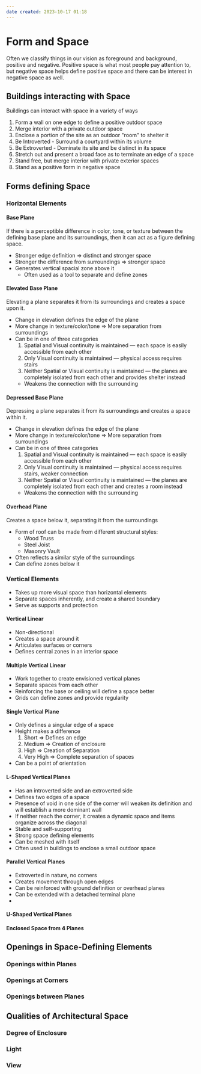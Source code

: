 ```yaml
---
date created: 2023-10-17 01:18
---
```


# Form and Space

Often we classify things in our vision as foreground and background, positive and negative. Positive space is what most people pay attention to, but negative space helps define positive space and there can be interest in negative space as well.

## Buildings interacting with Space

Buildings can interact with space in a variety of ways

1. Form a wall on one edge to define a positive outdoor space
2. Merge interior with a private outdoor space
3. Enclose a portion of the site as an outdoor "room" to shelter it
4. Be Introverted - Surround a courtyard within its volume
5. Be Extroverted - Dominate its site and be distinct in its space
6. Stretch out and present a broad face as to terminate an edge of a space
7. Stand free, but merge interior with private exterior spaces
8. Stand as a positive form in negative space

## Forms defining Space

### Horizontal Elements

#### Base Plane

If there is a perceptible difference in color, tone, or texture between the defining base plane and its surroundings, then it can act as a figure defining space.

- Stronger edge definition => distinct and stronger space
- Stronger the difference from surroundings => stronger space
- Generates vertical spacial zone above it
  - Often used as a tool to separate and define zones

#### Elevated Base Plane

Elevating a plane separates it from its surroundings and creates a space upon it.

- Change in elevation defines the edge of the plane
- More change in texture/color/tone => More separation from surroundings
- Can be in one of three categories
  1. Spatial and Visual continuity is maintained — each space is easily accessible from each other
  2. Only Visual continuity is maintained — physical access requires stairs
  3. Neither Spatial or Visual continuity is maintained — the planes are completely isolated from each other and provides shelter instead
    - Weakens the connection with the surrounding

#### Depressed Base Plane

Depressing a plane separates it from its surroundings and creates a space within it.

- Change in elevation defines the edge of the plane
- More change in texture/color/tone => More separation from surroundings
- Can be in one of three categories
  1. Spatial and Visual continuity is maintained — each space is easily accessible from each other
  2. Only Visual continuity is maintained — physical access requires stairs, weaker connection
  3. Neither Spatial or Visual continuity is maintained — the planes are completely isolated from each other and creates a room instead
    - Weakens the connection with the surrounding

#### Overhead Plane

Creates a space below it, separating it from the surroundings

- Form of roof can be made from different structural styles:
	- Wood Truss
	- Steel Joist
	- Masonry Vault
- Often reflects a similar style of the surroundings
- Can define zones below it

### Vertical Elements

- Takes up more visual space than horizontal elements
- Separate spaces inherently, and create a shared boundary
- Serve as supports and protection 

#### Vertical Linear

- Non-directional
- Creates a space around it
- Articulates surfaces or corners
- Defines central zones in an interior space

#### Multiple Vertical Linear

- Work together to create envisioned vertical planes
- Separate spaces from each other
- Reinforcing the base or ceiling will define a space better
- Grids can define zones and provide regularity

#### Single Vertical Plane

- Only defines a singular edge of a space
- Height makes a difference
	1. Short => Defines an edge
	2. Medium => Creation of enclosure
	3. High => Creation of Separation
	4. Very High => Complete separation of spaces
- Can be a point of orientation

#### L-Shaped Vertical Planes

- Has an introverted side and an extroverted side
- Defines two edges of a space
- Presence of void in one side of the corner will weaken its definition and will establish a more dominant wall
- If neither reach the corner, it creates a dynamic space and items organize across the diagonal
- Stable and self-supporting
- Strong space defining elements
- Can be meshed with itself
- Often used in buildings to enclose a small outdoor space

#### Parallel Vertical Planes

- Extroverted in nature, no corners
- Creates movement through open edges
- Can be reinforced with ground definition or overhead planes
- Can be extended with a detached terminal plane
- 

#### U-Shaped Vertical Planes

#### Enclosed Space from 4 Planes

## Openings in Space-Defining Elements

### Openings within Planes

### Openings at Corners

### Openings between Planes

## Qualities of Architectural Space

### Degree of Enclosure

### Light

### View
